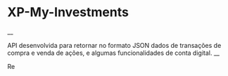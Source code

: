 # XP-My-Investments

__

API desenvolvida para retornar no formato JSON dados de transações de compra e venda de ações, e algumas funcionalidades de conta digital.
__

Re
